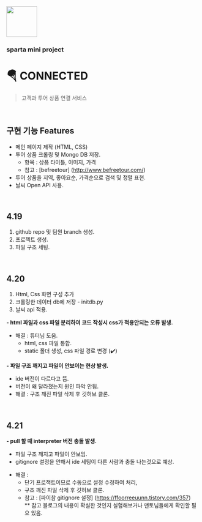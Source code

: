 <img src="https://user-images.githubusercontent.com/77611002/164353749-75c36e2d-66a6-49e5-b114-62d5e6a64b79.png" height="80"/>

### sparta mini project
# 🪂 CONNECTED

> 고객과 투어 상품 연결 서비스  

<br>
  
## 구현 기능  Features
- 메인 페이지 제작 (HTML, CSS)  
- 투어 상품 크롤링 및 Mongo DB 저장.  
  - 항목 : 상품 타이틀, 이미지, 가격  
  - 참고 : [befreetour] (http://www.befreetour.com/)  
- 투어 상품을 지역, 좋아요순, 가격순으로 검색 및 정렬 표현.   
- 날씨 Open API 사용.  

<br>
  
## 4.19 
1. github repo 및 팀원 branch 생성.  
2. 프로젝트 생성.
3. 파일 구조 세팅.

<br>

## 4.20 
1. Html, Css 화면 구성 추가
2. 크롤링한 데이터 db에 저장 - initdb.py
3. 날씨 api 적용.
  
**- html 파일과 css 파일 분리하여 코드 작성시 css가 적용안되는 오류 발생.**  
   * 해결 : 튜터님 도움.  
     - html, css 파일 통합.  
     - static 폴더 생성, css 파일 경로 변경 (✔️)  
       
**- 파일 구조 깨지고 파일이 안보이는 현상 발생.**   
- ide 버전이 다르다고 뜸.  
- 버전이 왜 달라졌는지 원인 파악 안됨.   
- 해결 : 구조 깨진 파일 삭제 후 깃허브 클론.    

<br>
   
## 4.21  

**- pull 할 때 interpreter 버전 충돌 발생.**   
- 파일 구조 깨지고 파일이 안보임.  
- gitignore 설정을 안해서 ide 세팅이 다른 사람과 충돌 나는것으로 예상.    
* 해결 :  
    - 단기 프로잭트이므로 수동으로 설정 수정하여 처리,     
    - 구조 깨진 파일 삭제 후 깃허브 클론.  
    - 참고 : [파이참 gitignore 설정] (https://ffoorreeuunn.tistory.com/357)   
    ** 참고 블로그의 내용이 확실한 것인지 실험해보거나 맨토님들에게 확인할 필요 있음.   
    
   

